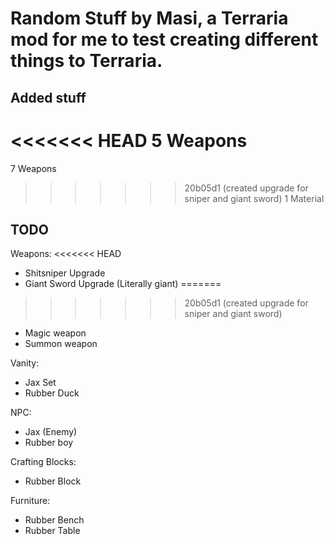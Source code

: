 # Random Stuff by Masi, a Terraria mod for me to test creating different things to Terraria.


## Added stuff

<<<<<<< HEAD
5 Weapons
=======
7 Weapons
>>>>>>> 20b05d1 (created upgrade for sniper and giant sword)
1 Material


## TODO

Weapons:
<<<<<<< HEAD
- Shitsniper Upgrade
- Giant Sword Upgrade (Literally giant)
=======
>>>>>>> 20b05d1 (created upgrade for sniper and giant sword)
- Magic weapon
- Summon weapon

Vanity:
- Jax Set
- Rubber Duck

NPC:
- Jax (Enemy)
- Rubber boy

Crafting Blocks:
- Rubber Block

Furniture:
- Rubber Bench
- Rubber Table